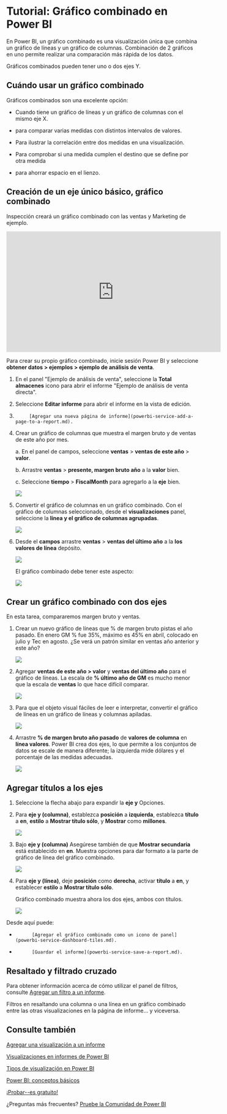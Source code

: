 <properties
   pageTitle="Tutorial: Gráfico combinado en Power BI"
   description="Esta documentación es un tutorial (con vídeo) que se muestra por qué y cómo crear un gráfico combinado en Power BI."
   services="powerbi"
   documentationCenter=""
   authors="mihart"
   manager="mblythe"
   backup=""
   editor=""
   tags=""
   featuredVideoId="lnv66cTZ5ho"
   qualityFocus="monitoring"
   qualityDate=""/>

<tags
   ms.service="powerbi"
   ms.devlang="NA"
   ms.topic="article"
   ms.tgt_pltfrm="NA"
   ms.workload="powerbi"
   ms.date="08/29/2016"
   ms.author="mihart"/>
# Tutorial: Gráfico combinado en Power BI

En Power BI, un gráfico combinado es una visualización única que combina un gráfico de líneas y un gráfico de columnas. Combinación de 2 gráficos en uno permite realizar una comparación más rápida de los datos.

Gráficos combinados pueden tener uno o dos ejes Y.

## Cuándo usar un gráfico combinado

Gráficos combinados son una excelente opción:

-   Cuando tiene un gráfico de líneas y un gráfico de columnas con el mismo eje X.

-   para comparar varias medidas con distintos intervalos de valores.

-   Para ilustrar la correlación entre dos medidas en una visualización.

-   Para comprobar si una medida cumplen el destino que se define por otra medida

-   para ahorrar espacio en el lienzo.

## Creación de un eje único básico, gráfico combinado

Inspección creará un gráfico combinado con las ventas y Marketing de ejemplo.

<iframe width="560" height="315" src="https://www.youtube.com/embed/lnv66cTZ5ho?list=PL1N57mwBHtN0JFoKSR0n-tBkUJHeMP2cP" frameborder="0" allowfullscreen></iframe>


Para crear su propio gráfico combinado, inicie sesión Power BI y seleccione **obtener datos \> ejemplos \> ejemplo de análisis de venta**. 

1. En el panel "Ejemplo de análisis de venta", seleccione la **Total almacenes** icono para abrir el informe "Ejemplo de análisis de venta directa".

2. Seleccione **Editar informe** para abrir el informe en la vista de edición.

3. 
            [Agregar una nueva página de informe](powerbi-service-add-a-page-to-a-report.md).

4. Crear un gráfico de columnas que muestra el margen bruto y de ventas de este año por mes.

    a.  En el panel de campos, seleccione **ventas** \> **ventas de este año** > **valor**.

    b.  Arrastre **ventas** \> **presente, margen bruto año** a la **valor** bien.

    c.  Seleccione **tiempo** \> **FiscalMonth** para agregarlo a la **eje** bien. 

    ![](media/powerbi-service-tutorial-combo-chart-merge-visualizations/combotutorial1new.png)

5. Convertir el gráfico de columnas en un gráfico combinado. Con el gráfico de columnas seleccionado, desde el **visualizaciones** panel, seleccione la **línea y el gráfico de columnas agrupadas**.

    ![](media/powerbi-service-tutorial-combo-chart-merge-visualizations/converttocombo_new2.png)

7.  Desde el **campos** arrastre **ventas** \> **ventas del último año** a la **los valores de línea** depósito.

    ![](media/powerbi-service-tutorial-combo-chart-merge-visualizations/linevaluebucket.png)

    El gráfico combinado debe tener este aspecto:

    ![](media/powerbi-service-tutorial-combo-chart-merge-visualizations/combochartdone-new.png)


## Crear un gráfico combinado con dos ejes


En esta tarea, compararemos margen bruto y ventas.

1.  Crear un nuevo gráfico de líneas que % de margen bruto pistas el año pasado.  En enero GM % fue 35%, máximo es 45% en abril, colocado en julio y Tec en agosto. ¿Se verá un patrón similar en ventas año anterior y este año?

    ![](media/powerbi-service-tutorial-combo-chart-merge-visualizations/combo1_new.png)

2.  Agregar **ventas de este año > valor** y **ventas del último año** para el gráfico de líneas. La escala de **% último año de GM** es mucho menor que la escala de **ventas** lo que hace difícil comparar.      

    ![](media/powerbi-service-tutorial-combo-chart-merge-visualizations/flatline_new.png)

3.  Para que el objeto visual fáciles de leer e interpretar, convertir el gráfico de líneas en un gráfico de líneas y columnas apiladas.

    ![](media/powerbi-service-tutorial-combo-chart-merge-visualizations/converttocombo_new.png)

4.  Arrastre **% de margen bruto año pasado** de **valores de columna** en **línea valores**. Power BI crea dos ejes, lo que permite a los conjuntos de datos se escale de manera diferente; la izquierda mide dólares y el porcentaje de las medidas adecuadas.

    ![](media/powerbi-service-tutorial-combo-chart-merge-visualizations/power-bi-combochart.png)    


## Agregar títulos a los ejes

1.  Seleccione la flecha abajo para expandir la **eje y** Opciones.

2.  Para **eje y (columna)**, establezca **posición** a **izquierda**, establezca **título** a **en**, **estilo** a  **Mostrar título sólo**, y **Mostrar** como **millones**.

    ![](media/powerbi-service-tutorial-combo-chart-merge-visualizations/power-bi-y-axis-column.png)

4.  Bajo **eje y (columna)** Asegúrese también de que **Mostrar secundaria** está establecido en **en**. Muestra opciones para dar formato a la parte de gráfico de línea del gráfico combinado.

    ![](media/powerbi-service-tutorial-combo-chart-merge-visualizations/power-bi-show-secondary.png)

5.  Para **eje y (línea)**, deje **posición** como **derecha**, activar **título** a **en**, y establecer **estilo** a **Mostrar título sólo**.

    Gráfico combinado muestra ahora los dos ejes, ambos con títulos.

    ![](media/powerbi-service-tutorial-combo-chart-merge-visualizations/power-bi-titles-on.png)

Desde aquí puede:

-  
            [Agregar el gráfico combinado como un icono de panel](powerbi-service-dashboard-tiles.md).

-  
            [Guardar el informe](powerbi-service-save-a-report.md).

## Resaltado y filtrado cruzado

Para obtener información acerca de cómo utilizar el panel de filtros, consulte [Agregar un filtro a un informe](powerbi-service-add-a-filter-to-a-report.md).

Filtros en resaltando una columna o una línea en un gráfico combinado entre las otras visualizaciones en la página de informe... y viceversa.



## Consulte también

[Agregar una visualización a un informe](https://powerbi.uservoice.com/knowledgebase/articles/441777)

[Visualizaciones en informes de Power BI](powerbi-service-visualizations-for-reports.md)

[Tipos de visualización en Power BI](powerbi-service-visualization-types-for-reports-and-q-and-a.md)

[Power BI: conceptos básicos](powerbi-service-basic-concepts.md)

[¡Probar--es gratuito!](https://powerbi.com/)

¿Preguntas más frecuentes? [Pruebe la Comunidad de Power BI](http://community.powerbi.com/)
